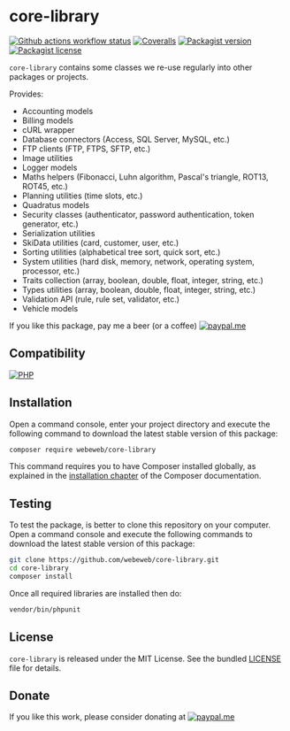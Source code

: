 core-library
============

[![Github actions workflow status](https://img.shields.io/github/actions/workflow/status/webeweb/core-library/build.yml?style=for-the-badge&color2088FF&logo=github)](https://github.com/webeweb/core-library/actions)
[![Coveralls](https://img.shields.io/coveralls/github/webeweb/core-library/master.svg?style=for-the-badge&color=3F5767&logo=coveralls)](https://coveralls.io/github/webeweb/core-library?branch=master)
[![Packagist version](https://img.shields.io/packagist/v/webeweb/core-library.svg?style=for-the-badge&color=F28D1A&logo=packagist)](https://packagist.org/packages/webeweb/core-library)
[![Packagist license](https://img.shields.io/packagist/l/webeweb/core-library.svg?style=for-the-badge&colorF28D1A&logo=data:image/svg+xml;base64,PHN2ZyB4bWxucz0iaHR0cDovL3d3dy53My5vcmcvMjAwMC9zdmciIGZpbGw9Im5vbmUiIHN0cm9rZT0iI0ZGRiIgdmlld0JveD0iMCAwIDI0IDI0Ij48cGF0aCBzdHJva2UtbGluZWNhcD0icm91bmQiIHN0cm9rZS1saW5lam9pbj0icm91bmQiIHN0cm9rZS13aWR0aD0iMiIgZD0ibTMgNiAzIDFtMCAwLTMgOWE1LjAwMiA1LjAwMiAwIDAgMCA2LjAwMSAwTTYgN2wzIDlNNiA3bDYtMm02IDIgMy0xbS0zIDEtMyA5YTUuMDAyIDUuMDAyIDAgMCAwIDYuMDAxIDBNMTggN2wzIDltLTMtOS02LTJtMC0ydjJtMCAxNlY1bTAgMTZIOW0zIDBoMyIvPjwvc3ZnPg==)](./LICENSE)

`core-library` contains some classes we re-use regularly into other packages or
projects.

Provides:

- Accounting models
- Billing models
- cURL wrapper
- Database connectors (Access, SQL Server, MySQL, etc.)
- FTP clients (FTP, FTPS, SFTP, etc.)
- Image utilities
- Logger models
- Maths helpers (Fibonacci, Luhn algorithm, Pascal's triangle, ROT13, ROT45, etc.)
- Planning utilities (time slots, etc.)
- Quadratus models
- Security classes (authenticator, password authentication, token generator, etc.)
- Serialization utilities
- SkiData utilities (card, customer, user, etc.)
- Sorting utilities (alphabetical tree sort, quick sort, etc.)
- System utilities (hard disk, memory, network, operating system, processor, etc.)
- Traits collection (array, boolean, double, float, integer, string, etc.)
- Types utilities (array, boolean, double, float, integer, string, etc.)
- Validation API (rule, rule set, validator, etc.)
- Vehicle models

If you like this package, pay me a beer (or a coffee)
[![paypal.me](https://img.shields.io/badge/paypal.me-webeweb-003087.svg?style=flat-square&logo=paypal)](https://www.paypal.me/webeweb)

## Compatibility

[![PHP](https://img.shields.io/packagist/php-v/webeweb/core-library.svg?style=for-the-badge&color=777BB4&logo=php)](http://php.net)

## Installation

Open a command console, enter your project directory and execute the following
command to download the latest stable version of this package:

```bash
composer require webeweb/core-library
```

This command requires you to have Composer installed globally, as explained in
the [installation chapter](https://getcomposer.org/doc/00-intro.md) of the
Composer documentation.

## Testing

To test the package, is better to clone this repository on your computer.
Open a command console and execute the following commands to download the latest
stable version of this package:

```bash
git clone https://github.com/webeweb/core-library.git
cd core-library
composer install
```

Once all required libraries are installed then do:

```bash
vendor/bin/phpunit
```

## License

`core-library` is released under the MIT License. See the bundled [LICENSE](LICENSE)
file for details.

## Donate

If you like this work, please consider donating at
[![paypal.me](https://img.shields.io/badge/paypal.me-webeweb-003087.svg?style=flat-square&logo=paypal)](https://www.paypal.me/webeweb)
